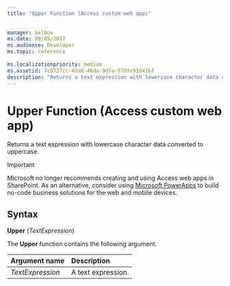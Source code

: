 ```yaml
---
title: "Upper Function (Access custom web app)"
 
 
manager: kelbow
ms.date: 09/05/2017
ms.audience: Developer
ms.topic: reference
  
ms.localizationpriority: medium
ms.assetid: 7c9737cc-4da6-46da-9dfa-57dfe91641bf
description: "Returns a text expression with lowercase character data converted to uppercase."
---
```


# Upper Function (Access custom web app)

Returns a text expression with lowercase character data converted to uppercase.
  
> [!IMPORTANT]
> Microsoft no longer recommends creating and using Access web apps in SharePoint. As an alternative, consider using [Microsoft PowerApps](https://powerapps.microsoft.com/) to build no-code business solutions for the web and mobile devices. 
  
## Syntax

 **Upper** (*TextExpression*) 
  
The **Upper** function contains the following argument. 
  
|**Argument name**|**Description**|
|:-----|:-----|
| *TextExpression*  <br/> |A text expression.  <br/> |
   

